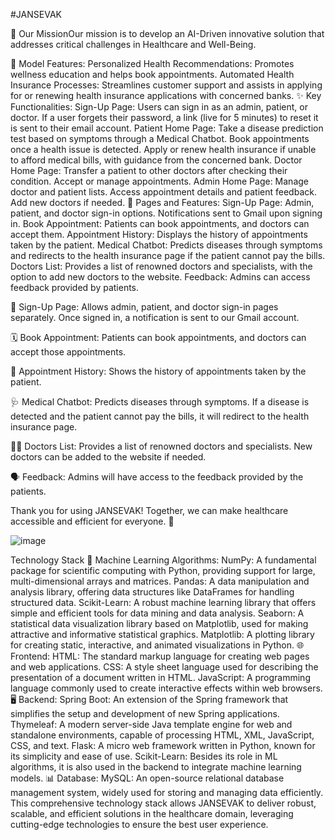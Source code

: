 #JANSEVAK

🚀 Our MissionOur mission is to develop an AI-Driven innovative solution that addresses critical challenges in Healthcare and Well-Being.

🌟 Model Features:
Personalized Health Recommendations: Promotes wellness education and helps book appointments.
Automated Health Insurance Processes: Streamlines customer support and assists in applying for or renewing health insurance applications with concerned banks.
✨ Key Functionalities:
Sign-Up Page:
Users can sign in as an admin, patient, or doctor.
If a user forgets their password, a link (live for 5 minutes) to reset it is sent to their email account.
Patient Home Page:
Take a disease prediction test based on symptoms through a Medical Chatbot.
Book appointments once a health issue is detected.
Apply or renew health insurance if unable to afford medical bills, with guidance from the concerned bank.
Doctor Home Page:
Transfer a patient to other doctors after checking their condition.
Accept or manage appointments.
Admin Home Page:
Manage doctor and patient lists.
Access appointment details and patient feedback.
Add new doctors if needed.
📝 Pages and Features:
Sign-Up Page: Admin, patient, and doctor sign-in options. Notifications sent to Gmail upon signing in.
Book Appointment: Patients can book appointments, and doctors can accept them.
Appointment History: Displays the history of appointments taken by the patient.
Medical Chatbot: Predicts diseases through symptoms and redirects to the health insurance page if the patient cannot pay the bills.
Doctors List: Provides a list of renowned doctors and specialists, with the option to add new doctors to the website.
Feedback: Admins can access feedback provided by patients.


👥 Sign-Up Page:
Allows admin, patient, and doctor sign-in pages separately. Once signed in, a notification is sent to our Gmail account.

🗓️ Book Appointment:
Patients can book appointments, and doctors can accept those appointments.

📜 Appointment History:
Shows the history of appointments taken by the patient.

🩺 Medical Chatbot:
Predicts diseases through symptoms. If a disease is detected and the patient cannot pay the bills, it will redirect to the health insurance page.

🧑‍⚕️ Doctors List:
Provides a list of renowned doctors and specialists. New doctors can be added to the website if needed.

🗣️ Feedback:
Admins will have access to the feedback provided by the patients.

Thank you for using JANSEVAK! Together, we can make healthcare accessible and efficient for everyone. 💙

![image](https://github.com/prajesdas/JANSEVAK/assets/144060681/333a3545-811c-4488-b3e0-b26197f18328)

Technology Stack
🧠 Machine Learning Algorithms:
NumPy: A fundamental package for scientific computing with Python, providing support for large, multi-dimensional arrays and matrices.
Pandas: A data manipulation and analysis library, offering data structures like DataFrames for handling structured data.
Scikit-Learn: A robust machine learning library that offers simple and efficient tools for data mining and data analysis.
Seaborn: A statistical data visualization library based on Matplotlib, used for making attractive and informative statistical graphics.
Matplotlib: A plotting library for creating static, interactive, and animated visualizations in Python.
🌐 Frontend:
HTML: The standard markup language for creating web pages and web applications.
CSS: A style sheet language used for describing the presentation of a document written in HTML.
JavaScript: A programming language commonly used to create interactive effects within web browsers.
🖥️ Backend:
Spring Boot: An extension of the Spring framework that simplifies the setup and development of new Spring applications.
Thymeleaf: A modern server-side Java template engine for web and standalone environments, capable of processing HTML, XML, JavaScript, CSS, and text.
Flask: A micro web framework written in Python, known for its simplicity and ease of use.
Scikit-Learn: Besides its role in ML algorithms, it is also used in the backend to integrate machine learning models.
📊 Database:
MySQL: An open-source relational database management system, widely used for storing and managing data efficiently.
This comprehensive technology stack allows JANSEVAK to deliver robust, scalable, and efficient solutions in the healthcare domain, leveraging cutting-edge technologies to ensure the best user experience.


